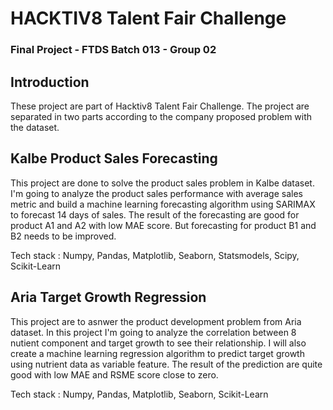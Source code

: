 # **HACKTIV8 Talent Fair Challenge**
### Final Project - FTDS Batch 013 - Group 02

## Introduction
These project are part of Hacktiv8 Talent Fair Challenge. The project are separated in two parts according to the company proposed problem with the dataset.



## Kalbe Product Sales Forecasting

This project are done to solve the product sales problem in Kalbe dataset. I'm going to analyze the product sales performance with average sales metric and build a machine learning forecasting algorithm using SARIMAX to forecast 14 days of sales. The result of the forecasting are good for product A1 and A2 with low MAE score. But forecasting for product B1 and B2 needs to be improved.

Tech stack : Numpy, Pandas, Matplotlib, Seaborn, Statsmodels, Scipy, Scikit-Learn

## Aria Target Growth Regression

This project are to asnwer the product development problem from Aria dataset. In this project I'm going to analyze the correlation between 8 nutient component and target growth to see their relationship. I will also create a machine learning regression algorithm to predict target growth using nutrient data as variable feature. The result of the prediction are quite good with low MAE and RSME score close to zero.

Tech stack : Numpy, Pandas, Matplotlib, Seaborn, Scikit-Learn